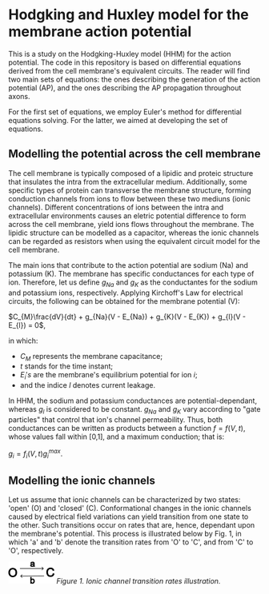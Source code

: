 # Hodgking and Huxley model for the membrane action potential

This is a study on the Hodgking-Huxley model (HHM) for the action potential. The code in this repository is based on differential equations derived from the cell membrane's equivalent circuits. The reader will find two main sets of equations: the ones describing the generation of the action potential (AP), and the ones describing the AP propagation throughout axons. 

For the first set of equations, we employ Euler's method for differential equations solving. For the latter, we aimed at developing the set of equations.

## Modelling the potential across the cell membrane

The cell membrane is typically composed of a lipidic and proteic structure that insulates the intra from the extracellular medium. Additionally, some specific types of protein can transverse the membrane structure, forming conduction channels from ions to flow between these two mediuns (ionic channels). Different concentrations of ions between the intra and extracellular environments causes an eletric potential difference to form across the cell membrane, yield ions flows throughout the membrane. The lipidic structure can be modelled as a capacitor, whereas the ionic channels can be regarded as resistors when using the equivalent circuit model for the cell membrane.

The main ions that contribute to the action potential are sodium (Na) and potassium (K). The membrane has specific conductances for each type of ion. Therefore, let us define $g_{Na}$ and $g_{K}$ as the conductantes for the sodium and potassium ions, respectively. Applying Kirchoff's Law for electrical circuits, the following can be obtained for the membrane potential (V):

$C_{M}\frac{dV}{dt} + g_{Na}(V - E_{Na}) + g_{K}(V - E_{K}) + g_{l}(V - E_{l}) = 0$,

in which:

- $C_{M}$ represents the membrane capacitance;
- $t$ stands for the time instant;
- $E_{i}'s$ are the membrane's equilibrium potential for ion $i$;
- and the indice $l$ denotes current leakage.

In HHM, the sodium and potassium conductances are potential-dependant, whereas $g_{l}$ is considered to be constant. $g_{Na}$ and $g_{K}$ vary according to "gate particles" that control that ion's channel permeability. Thus, both conductances can be written as products between a function $f = f(V,t)$, whose values fall within [0,1], and a maximum conduction; that is:

$g_{i} = f_{i}(V,t)g_{i}^{max}$.

## Modelling the ionic channels

Let us assume that ionic channels can be characterized by two states: 'open' (O) and 'closed' (C). Conformational changes in the ionic channels caused by electrical field variations can yield transition from one state to the other. Such transitions occur on rates that are, hence, dependant upon the membrane's potential. This process is illustrated below by Fig. 1, in which 'a' and 'b' denote the transition rates from 'O' to 'C', and from 'C' to 'O', respectively.

![Ionic channel transition rates](hodgking-huxley-model/images/ionic-channel-probabilities.png)
*Figure 1. Ionic channel transition rates illustration.*